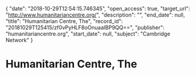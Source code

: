 {
  "date": "2018-10-29T12:54:15.746345", 
  "open_access": true, 
  "target_url": "http://www.humanitariancentre.org/", 
  "description": "", 
  "end_date": null, 
  "title": "Humanitarian Centre, The", 
  "record_id": "20181029T125415/zf0vPyHLF8oOnuaaIBP9QQ==", 
  "publisher": "humanitariancentre.org", 
  "start_date": null, 
  "subject": "Cambridge Network"
}

# Humanitarian Centre, The

